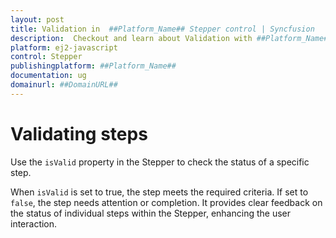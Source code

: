 ```yaml
---
layout: post
title: Validation in  ##Platform_Name## Stepper control | Syncfusion
description:  Checkout and learn about Validation with ##Platform_Name## Stepper control of Syncfusion Essential JS 2 and more details.
platform: ej2-javascript
control: Stepper
publishingplatform: ##Platform_Name##
documentation: ug
domainurl: ##DomainURL##
---
```


# Validating steps 

Use the `isValid` property in the Stepper to check the status of a specific step.

When `isValid` is set to true, the step meets the required criteria. If set to `false`, the step needs attention or completion. It provides clear feedback on the status of individual steps within the Stepper, enhancing the user interaction.
